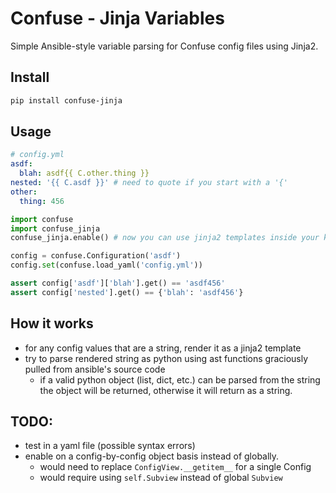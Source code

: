 # Confuse - Jinja Variables
Simple Ansible-style variable parsing for Confuse config files using Jinja2.

## Install

```bash
pip install confuse-jinja
```

## Usage

```yaml
# config.yml
asdf:
  blah: asdf{{ C.other.thing }}
nested: '{{ C.asdf }}' # need to quote if you start with a '{'
other:
  thing: 456
```

```python
import confuse
import confuse_jinja
confuse_jinja.enable() # now you can use jinja2 templates inside your keys

config = confuse.Configuration('asdf')
config.set(confuse.load_yaml('config.yml'))

assert config['asdf']['blah'].get() == 'asdf456'
assert config['nested'].get() == {'blah': 'asdf456'}
```

## How it works
 - for any config values that are a string, render it as a jinja2 template
 - try to parse rendered string as python using ast functions graciously pulled from ansible's source code
    - if a valid python object (list, dict, etc.) can be parsed from the string the object will be returned, otherwise it will return as a string.

## TODO:
 - test in a yaml file (possible syntax errors)
 - enable on a config-by-config object basis instead of globally.
    - would need to replace `ConfigView.__getitem__` for a single Config
    - would require using `self.Subview` instead of global `Subview`
